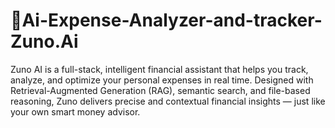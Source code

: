 # 💸Ai-Expense-Analyzer-and-tracker-Zuno.Ai
Zuno AI is a full-stack, intelligent financial assistant that helps you track, analyze, and optimize your personal expenses in real time. Designed with Retrieval-Augmented Generation (RAG), semantic search, and file-based reasoning, Zuno delivers precise and contextual financial insights — just like your own smart money advisor.
